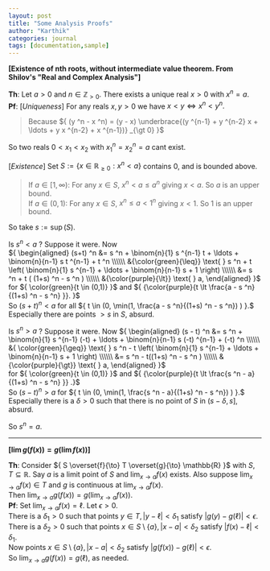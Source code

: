 ```yaml
---
layout: post
title: "Some Analysis Proofs"
author: "Karthik"
categories: journal
tags: [documentation,sample]
---
```


**[Existence of nth roots, without intermediate value theorem. From Shilov's "Real and Complex Analysis"]** 

**Th**: Let $a \gt 0$ and $n \in \mathbb{Z} _{\gt 0}.$ There exists a unique real $x \gt 0$ with $x ^n = a.$   
**Pf**: [*Uniqueness*] For any reals $x, y \gt 0$ we have ${ x \lt y \iff x ^n \lt y ^n}.$   
> Because ${ (y ^n - x ^n) = (y - x) \underbrace{(y ^{n-1} + y ^{n-2} x + \ldots + y x ^{n-2} + x ^{n-1})} _{\gt 0} }$ 

So two reals ${0 \lt x _1 \lt x _2}$ with ${x _1 ^n = x _2 ^n = a}$ cant exist.
   
[*Existence*] Set ${ S := \lbrace x \in \mathbb{R} _{\geq 0} : x ^n \lt a \rbrace   }$ contains $0,$ and is bounded above.   
> If ${ a \in [1, \infty) }$: For any $x \in S,$  ${ x ^n \lt a \leq a ^n }$ giving ${ x \lt a }.$ So $a$ is an upper bound.   
> If ${ a \in (0,1) }$: For any $x \in S,$ ${ x ^n \leq a \lt 1 ^n }$ giving $x \lt 1.$ So $1$ is an upper bound. 

So take ${ s := \sup(S) }.$  
 
Is $s ^n \lt a$ ? Suppose it were. Now   
${ \begin{aligned} (s+t) ^n &=  s ^n + \binom{n}{1} s ^{n-1} t + \ldots + \binom{n}{n-1} s t ^{n-1} + t ^n \\\\\\ &{\color{green}{\leq}} \text{ } s ^n + t \left( \binom{n}{1} s ^{n-1} + \ldots + \binom{n}{n-1} s + 1  \right) \\\\\\ &= s ^n + t ( (1+s) ^n - s ^n ) \\\\\\ &{\color{purple}{\lt}} \text{ } a, \end{aligned} }$   
for ${ \color{green}{t \in (0,1)} }$ and ${ {\color{purple}{t \lt \frac{a - s ^n}{(1+s) ^n - s ^n} }}. }$   
So $(s+t) ^n \lt a$ for all ${ t \in (0, \min(1, \frac{a - s ^n}{(1+s) ^n - s ^n})  ) }.$ Especially there are points $\gt s$ in $S,$ absurd.

Is $s ^n \gt a$ ? Suppose it were. Now ${ \begin{aligned} (s - t) ^n &= s ^n + \binom{n}{1} s ^{n-1} (-t) + \ldots + \binom{n}{n-1} s (-t) ^{n-1} + (-t) ^n \\\\\\ &{ \color{green}{\geq}} \text{ } s ^n - t \left( \binom{n}{1} s ^{n-1} + \ldots + \binom{n}{n-1} s + 1  \right) \\\\\\ &= s ^n - t((1+s) ^n - s ^n ) \\\\\\ &{\color{purple}{\gt}} \text{ } a,    \end{aligned} }$   
for ${ \color{green}{t \in (0,1)} }$ and ${ {\color{purple}{t \lt \frac{s ^n - a}{(1+s) ^n - s ^n} }} .}$   
So $(s-t) ^n \gt a$ for ${ t \in (0, \min(1, \frac{s ^n - a}{(1+s) ^n - s ^n}) ) }.$ Especially there is a $\delta \gt 0$ such that there is no point of $S$ in $(s - \delta, s],$ absurd. 

So $s ^n = a.$ 

---

**[${ \lim g(f(x)) = g (\lim f(x)) }$]** 

**Th**: Consider ${ S \overset{f}{\to} T \overset{g}{\to} \mathbb{R} }$ with ${ S,T \subseteq \mathbb{R} }.$ Say $a$ is a limit point of $S$ and ${ \lim _{x \to a } f(x) }$ exists. Also suppose ${ \lim _{x \to a} f(x) \in T }$ and $g$ is continuous at $\lim _{x \to a} f(x).$   
Then ${ \lim _{x \to a} g(f(x)) = g( \lim _{x \to a} f(x) ) }.$   
**Pf**: Set ${ \lim _{x \to a} f(x) = \ell }.$ Let ${ \epsilon \gt 0 }.$   
There is a ${ \delta _1 \gt 0 }$ such that points ${ y \in T, \vert y - \ell \vert \lt \delta _1 }$ satisfy ${ \vert g(y) - g(\ell) \vert \lt \epsilon. }$   
There is a ${\delta _2 \gt 0 }$ such that points ${ x \in S \setminus \lbrace a \rbrace, \vert x - a \vert \lt \delta _2 }$ satisfy ${ \vert f(x) - \ell \vert \lt \delta _1.}$   
Now points ${ x \in S \setminus \lbrace a \rbrace, \vert x - a \vert \lt \delta _2 }$ satisfy ${ \vert g(f(x)) - g(\ell) \vert \lt \epsilon }.$   
So ${ \lim _{x \to a} g(f(x)) = g(\ell) },$ as needed. 

